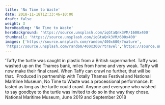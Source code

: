 ```yaml
---
title: 'No Time to Waste'
date: 2018-11-18T12:33:46+10:00
draft: false
weight: 3
heroHeading: 'No Time to Waste'
heroBackground: 'https://source.unsplash.com/iqGtaQnk3VM/1600x400'
thumbnail: 'https://source.unsplash.com/iqGtaQnk3VM/600x400'
images: ['https://source.unsplash.com/random/400x600/?nature', 
'https://source.unsplash.com/random/400x300/?travel','https://source.unsplash.com/random/400x300/?architecture','https://source.unsplash.com/random/400x600/?buildings','https://source.unsplash.com/random/400x300/?city','https://source.unsplash.com/random/400x600/?business']
---
```


'Taffy the turtle was caught in plastic from a British supermarket. Taffy was washed up on the Thames bank, miles from home and very weak. 
Taffy will now make their final crawl. When Taffy can crawl no further, that will be that.
​
Produced in partnership with Totally Thames Festival and National Maritime Museum, No Time to Waste was a processional performance. It lasted as long as the turtle could crawl. Anyone and everyone who wished to say goodbye to the turtle was invited to do so in the way they chose.  
National Maritime Museum, June 2019 and September 2018



